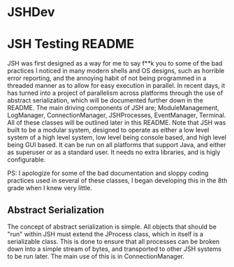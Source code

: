# JSHDev
<h1>JSH Testing README </h1>
<p>JSH was first designed as a way for me to say f**k you to some of the bad practices I noticed in many modern shells and OS designs, such as horrible error reporting, and the annoying habit of not being programmed in a threaded manner as to allow for easy execution in parallel.  In recent days, it has turned into a project of parallelism across platforms through the use of abstract serialization, which will be documented further down in the README. The main driving components of JSH are; ModuleManagement, LogManager, ConnectionManager, JSHProcesses, EventManager, Terminal.  All of these classes will be outlined later in this README.  Note that JSH was built to be a modular system, designed to operate as either a low level system of a high level system, low level being console based, and high level being GUI based.  It can be run on all platforms that support Java, and either as superuser or as a standard user.  It needs no extra libraries, and is higly configurable.</p><p>PS: I apologize for some of the bad documentation and sloppy coding practices used in several of these classes, I began developing this in the 8th grade when I knew very little.</p>
<h2>Abstract Serialization</h2>
<p>The concept of abstract serialization is simple.  All objects that should be "run" within JSH must extend the JProcess class, which in itself is a serializable class.  This is done to ensure that all processes can be broken down into a simple stream of bytes, and transported to other JSH systems to be run later.  The main use of this is in ConnectionManager.</p>
